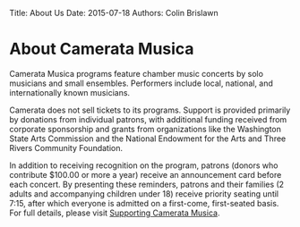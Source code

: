 Title: About Us
Date: 2015-07-18
Authors: Colin Brislawn

# About Camerata Musica

Camerata Musica programs feature chamber music concerts by solo musicians and small ensembles. Performers include local, national, and internationally known musicians.

Camerata does not sell tickets to its programs. Support is provided primarily by donations from individual patrons, with additional funding received from corporate sponsorship and grants from organizations like the Washington State Arts Commission and the National Endowment for the Arts and Three Rivers Community Foundation.

In addition to receiving recognition on the program, patrons (donors who contribute $100.00 or more a year) receive an announcement card before each concert. By presenting these reminders, patrons and their families (2 adults and accompanying children under 18) receive priority seating until 7:15, after which everyone is admitted on a first-come, first-seated basis. For full details, please visit [Supporting Camerata Musica]({filename}/pages/Supporting.md).
